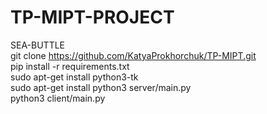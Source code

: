 # TP-MIPT-PROJECT
SEA-BUTTLE <br>
git clone https://github.com/KatyaProkhorchuk/TP-MIPT.git <br>
pip install -r requirements.txt <br>
sudo apt-get install python3-tk<br>
sudo apt-get install python3 server/main.py<br>
python3 client/main.py<br>

